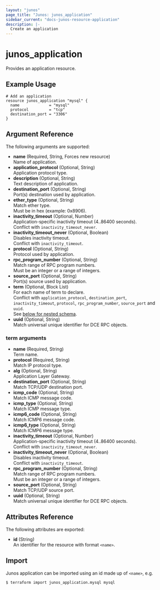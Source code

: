 ```yaml
---
layout: "junos"
page_title: "Junos: junos_application"
sidebar_current: "docs-junos-resource-application"
description: |-
  Create an application
---
```


# junos_application

Provides an application resource.

## Example Usage

```hcl
# Add an application
resource junos_application "mysql" {
  name             = "mysql"
  protocol         = "tcp"
  destination_port = "3306"
}
```

## Argument Reference

The following arguments are supported:

- **name** (Required, String, Forces new resource)  
  Name of application.
- **application_protocol** (Optional, String)  
  Application protocol type.
- **description** (Optional, String)  
  Text description of application.
- **destination_port** (Optional, String)  
  Port(s) destination used by application.
- **ether_type** (Optional, String)  
  Match ether type.  
  Must be in hex (example: 0x8906).
- **inactivity_timeout** (Optional, Number)  
  Application-specific inactivity timeout (4..86400 seconds).  
  Conflict with `inactivity_timeout_never`.
- **inactivity_timeout_never** (Optional, Boolean)  
  Disables inactivity timeout.  
  Conflict with `inactivity_timeout`.
- **protocol** (Optional, String)  
  Protocol used by application.
- **rpc_program_number** (Optional, String)  
  Match range of RPC program numbers.  
  Must be an integer or a range of integers.
- **source_port** (Optional, String)  
  Port(s) source used by application.
- **term** (Optional, Block List)  
  For each name of term to declare.  
  Conflict with `application_protocol`, `destination_port`, `inactivity_timeout`, `protocol`,
  `rpc_program_number`, `source_port` and `uuid`.  
  See [below for nested schema](#term-arguments).
- **uuid** (Optional, String)  
  Match universal unique identifier for DCE RPC objects.

### term arguments

- **name** (Required, String)  
  Term name.
- **protocol** (Required, String)  
  Match IP protocol type.
- **alg** (Optional, String)  
  Application Layer Gateway.
- **destination_port** (Optional, String)  
  Match TCP/UDP destination port.
- **icmp_code** (Optional, String)  
  Match ICMP message code.
- **icmp_type** (Optional, String)  
  Match ICMP message type.
- **icmp6_code** (Optional, String)  
  Match ICMP6 message code.
- **icmp6_type** (Optional, String)  
  Match ICMP6 message type.
- **inactivity_timeout** (Optional, Number)  
  Application-specific inactivity timeout (4..86400 seconds).  
  Conflict with `inactivity_timeout_never`.
- **inactivity_timeout_never** (Optional, Boolean)  
  Disables inactivity timeout.  
  Conflict with `inactivity_timeout`.
- **rpc_program_number** (Optional, String)  
  Match range of RPC program numbers.  
  Must be an integer or a range of integers.
- **source_port** (Optional, String)  
  Match TCP/UDP source port.
- **uuid** (Optional, String)  
  Match universal unique identifier for DCE RPC objects.

## Attributes Reference

The following attributes are exported:

- **id** (String)  
  An identifier for the resource with format `<name>`.

## Import

Junos application can be imported using an id made up of `<name>`, e.g.

```shell
$ terraform import junos_application.mysql mysql
```
